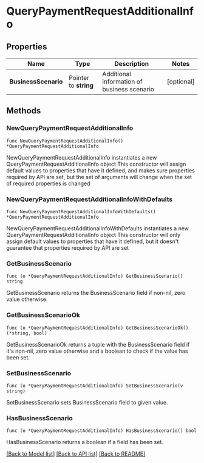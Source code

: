 # QueryPaymentRequestAdditionalInfo

## Properties

Name | Type | Description | Notes
------------ | ------------- | ------------- | -------------
**BusinessScenario** | Pointer to **string** | Additional information of business scenario | [optional] 

## Methods

### NewQueryPaymentRequestAdditionalInfo

`func NewQueryPaymentRequestAdditionalInfo() *QueryPaymentRequestAdditionalInfo`

NewQueryPaymentRequestAdditionalInfo instantiates a new QueryPaymentRequestAdditionalInfo object
This constructor will assign default values to properties that have it defined,
and makes sure properties required by API are set, but the set of arguments
will change when the set of required properties is changed

### NewQueryPaymentRequestAdditionalInfoWithDefaults

`func NewQueryPaymentRequestAdditionalInfoWithDefaults() *QueryPaymentRequestAdditionalInfo`

NewQueryPaymentRequestAdditionalInfoWithDefaults instantiates a new QueryPaymentRequestAdditionalInfo object
This constructor will only assign default values to properties that have it defined,
but it doesn't guarantee that properties required by API are set

### GetBusinessScenario

`func (o *QueryPaymentRequestAdditionalInfo) GetBusinessScenario() string`

GetBusinessScenario returns the BusinessScenario field if non-nil, zero value otherwise.

### GetBusinessScenarioOk

`func (o *QueryPaymentRequestAdditionalInfo) GetBusinessScenarioOk() (*string, bool)`

GetBusinessScenarioOk returns a tuple with the BusinessScenario field if it's non-nil, zero value otherwise
and a boolean to check if the value has been set.

### SetBusinessScenario

`func (o *QueryPaymentRequestAdditionalInfo) SetBusinessScenario(v string)`

SetBusinessScenario sets BusinessScenario field to given value.

### HasBusinessScenario

`func (o *QueryPaymentRequestAdditionalInfo) HasBusinessScenario() bool`

HasBusinessScenario returns a boolean if a field has been set.


[[Back to Model list]](../README.md#documentation-for-models) [[Back to API list]](../README.md#documentation-for-api-endpoints) [[Back to README]](../README.md)


